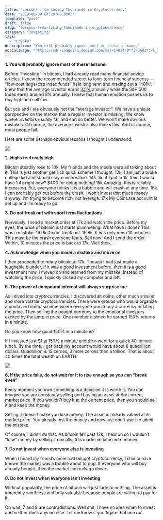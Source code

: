 ```yaml
---
title: "Lessons from Losing Thousands in Cryptocurrency"
date: "2019-06-30T04:20:00.000Z"
template: "post"
draft: false
slug: "lessons-from-losing-thousands-in-cryptocurrency"
category: "Investing"
tags:
  - "Crypto"
description: "You will probably ignore most of these lessons."
socialImage: "https://cdn-images-1.medium.com/max/14934/0*fiF6Ad1YtPl_ld-m"
---
```


**1. You will probably ignore most of these lessons.**

Before “investing” in bitcoin, I had already read many financial advice articles. I knew the recommended secret to long-term financial success — “low-cost large-cap index funds” held long term and maxing out a “401k”. I knew that the average investor earns [3.5%](https://www.investopedia.com/articles/stocks/08/invest-on-your-own.asp) annually while the S&P 500 Index earns around 8% annually. I knew that human emotion pushes us to buy high and sell low.

But you and I are obviously not the “average investor”. We have a unique perspective on the market that a regular investor is missing. We know where investors usually fail and can do better. We won’t make obvious mistakes. Of course, the average investor also thinks this. And of course, most people fail.

Here are some perhaps obvious lessons I thought I understood.

![](https://cdn-images-1.medium.com/max/14934/0*fiF6Ad1YtPl_ld-m)

**2. Highs feel really high**

Bitcoin steadily rose to 10k. My friends and the media were all talking about it. This is just another get rich quick scheme I thought. 12k. I am just a broke college kid and should stay conservative. 14k. So if I put in 1k, then I would have 1.4k right now? \$400 for doing nothing! 15k Amazing, this is reliably increasing. But, everyone thinks it is a bubble and will crash at any time. 16k I can probably get out before the crash. I won’t invest that much money anyway. I’m trying to become rich, not average. 17k My Coinbase account is set up and I’m ready to go.

**3. Do not freak out with short term fluctuations**

Nervously, I send a market order at 17k and watch the price. Before my eyes, the price of bitcoin just starts plummeting. What have I done? This was a mistake. 16.9k Do not freak out. 16.8k. It has only been 10 minutes. This must be the crash everyone fears. Sell now! And I send the order. Within, 10 minutes the price is back to 17k. Well then…

**4. Acknowledge when you made a mistake and move on**

I then proceeded to rebuy bitcoin at 17k. Though I had just made a laughable blunder, if it was a good investment before, then it is a good investment now. I moved on and learned from my mistake. Instead of watching the price, I quickly closed my computer and left.

**5. The power of compound interest will always surprise me**

As I dived into cryptocurrencies, I discovered alt coins, other much smaller and more volatile cryptocurrencies. There were groups who would organize a pump and dump scheme where everyone would buy a currency inflating the price. Then selling the bought currency to the emotional investors excited by the jump in price. One member claimed he earned 150% returns in a minute.

Do you know how good 150% in a minute is?

If I invested just \$1 at 150% a minute and then went for a quick 40-minute lunch. By the time, I got back my account would have about 8 quadrillion dollars. Quadrillion is 15 zeroes, 3 more zeroes than a trillion. That is about 40 times the total wealth on EARTH.

![](https://cdn-images-1.medium.com/max/4608/0*IXqO2jbofbgndOyH)

**6. If the price falls, do not wait for it to rise enough so you can “break even”**

Every moment you own something is a decision it is worth it. You can imagine you are constantly selling and buying an asset at the current market price. If you wouldn’t buy it at the current price, then you should sell it and keep the money.

Selling it doesn’t make you lose money. The asset is already valued at its market price. You already lost the money and now just don’t want to admit the mistake.

Of course, I didn’t do that. As bitcoin fell past 12k, I held on so I wouldn’t “lose” money by selling. Ironically, this made me lose more money.

**7. Do not invest when everyone else is investing**

When I heard my friend’s mom had bought cryptocurrency, I should have known the market was a bubble about to pop. If everyone who will buy already bought, then the market can only go down.

**8. Do not invest when everyone isn’t investing**

Without popularity, the price of bitcoin will just fade to nothing. The asset is inherently worthless and only valuable because people are willing to pay for it.

Oh wait, 7 and 8 are contradictions. Well shit, I have no idea when to invest and neither does anyone else. Let me know if you figure that one out.
